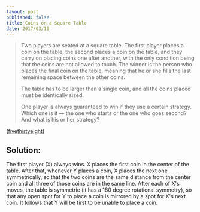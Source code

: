 ```yaml
---
layout: post
published: false
title: Coins on a Square Table
date: 2017/03/10
---
```

> Two players are seated at a square table. The first player places a coin on the table, the second places a coin on the table, and they carry on placing coins one after another, with the only condition being that the coins are not allowed to touch. The winner is the person who places the final coin on the table, meaning that he or she fills the last remaining space between the other coins.
>
>The table has to be larger than a single coin, and all the coins placed must be identically sized.
>
>One player is always guaranteed to win if they use a certain strategy. Which one is it — the one who starts or the one who goes second? And what is his or her strategy?

<!--more-->

([fivethirtyeight](https://fivethirtyeight.com/features/who-will-win-the-space-race/))

## Solution:

The first player (X) always wins. X places the first coin in the center of the table. After that, whenever Y places a coin, X places the next one symmetrically, so that the two coins are the same distance from the center coin and all three of those coins are in the same line.  After each of X's moves, the table is symmetric (it has a 180 degree rotational symmetry), so that any open spot for Y to place a coin is mirrored by a spot for X's next coin. It follows that Y will be first to be unable to place a coin.

<br>

